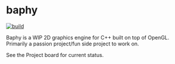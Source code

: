 # baphy

[![build](https://github.com/beauregarde-f/baphy/actions/workflows/c-cpp.yml/badge.svg?branch=main)](https://github.com/beauregarde-f/baphy/actions/workflows/c-cpp.yml)

Baphy is a WIP 2D graphics engine for C++ built on top of OpenGL.<br>
Primarily a passion project/fun side project to work on.

See the Project board for current status.
